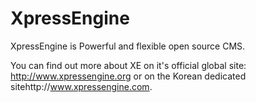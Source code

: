 # XpressEngine #

XpressEngine is Powerful and flexible open source CMS.

You can find out more about XE on it's official global site: http://www.xpressengine.org or on the Korean dedicated sitehttp://www.xpressengine.com.